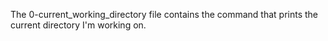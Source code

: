 The 0-current_working_directory file contains the command that prints the current directory I'm working on.
